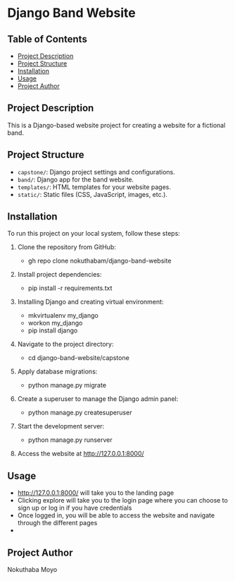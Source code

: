 # Django Band Website

## Table of Contents
- [Project Description](#project-description)
- [Project Structure](#project-structure)
- [Installation](#installation)
- [Usage](#usage)
- [Project Author](#project-author)

## Project Description
This is a Django-based website project for creating a website for a fictional band.

## Project Structure
- `capstone/`: Django project settings and configurations.
- `band/`: Django app for the band website.
- `templates/`: HTML templates for your website pages.
- `static/`: Static files (CSS, JavaScript, images, etc.).

## Installation
To run this project on your local system, follow these steps:

1. Clone the repository from GitHub:
   - gh repo clone nokuthabam/django-band-website
     
2. Install project dependencies:
   - pip install -r requirements.txt
     
2. Installing Django and creating virtual environment:
   - mkvirtualenv my_django
   -  workon my_django
   -   pip install django
  
2. Navigate to the project directory:
   - cd django-band-website/capstone

3. Apply database migrations:
   - python manage.py migrate

4. Create a superuser to manage the Django admin panel:
   - python manage.py createsuperuser

5. Start the development server:
   - python manage.py runserver

6. Access the website at http://127.0.0.1:8000/

## Usage
   - http://127.0.0.1:8000/ will take you to the landing page
   - Clicking explore will take you to the login page where you can choose to sign up  or log in if you have credentials
   - Once logged in, you will be able to access the website and navigate through the different pages
   -  
## Project Author
Nokuthaba Moyo




